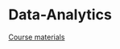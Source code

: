 # Data-Analytics

[Course materials](https://github.com/KAIR-ISZ/lectures/tree/main/Data%20Analytics)
